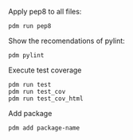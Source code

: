 Apply pep8 to all files:
```
pdm run pep8
```
Show the recomendations of pylint:
```
pdm pylint
```

Execute test coverage
```
pdm run test
pdm run test_cov
pdm run test_cov_html
```

Add package
```
pdm add package-name
```
